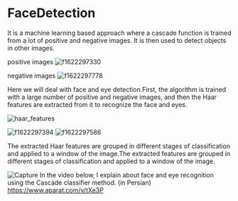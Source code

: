 # FaceDetection
It is a machine learning based approach where a cascade function is trained from a lot of positive and negative images. It is then used to detect objects in other images.

positive images
![f1622297330](https://user-images.githubusercontent.com/98385786/180828883-e0618454-2f85-4157-861a-f7e80ce6c4f9.jpg) 



negative images
![f1622297778](https://user-images.githubusercontent.com/98385786/180828959-0ad3bac9-d6d5-480b-9279-5826fe8c7895.jpg)



Here we will deal with face and eye detection.First, the algorithm is trained with a large number of positive and negative images, and then the Haar features are extracted from it to recognize the face and eyes.

![haar_features](https://user-images.githubusercontent.com/98385786/180821247-4459575e-39f8-4af6-a073-2ed0628dfece.jpg)

![f1622297394](https://user-images.githubusercontent.com/98385786/180823010-9b3ef8ea-fb8d-4ef0-9241-8b26384fe6a7.jpg)
![f1622297586](https://user-images.githubusercontent.com/98385786/180823019-e7c0b879-2c13-4ad7-8df4-a173fd6e39e5.jpg)

The extracted Haar features are grouped in different stages of classification and applied to a window of the image.The extracted features are grouped in different stages of classification and applied to a window of the image.

![Capture](https://user-images.githubusercontent.com/98385786/180827135-c73f140a-93eb-4a14-babb-9b355bc2b962.PNG)
In the video below, I explain about face and eye recognition using the Cascade classifier method. (in Persian)
https://www.aparat.com/v/tXe3P


